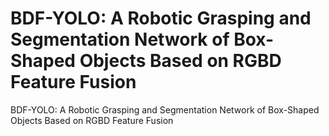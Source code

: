 # BDF-YOLO: A Robotic Grasping and Segmentation Network of Box-Shaped Objects Based on RGBD Feature Fusion
BDF-YOLO: A Robotic Grasping and Segmentation Network of Box-Shaped Objects Based on RGBD Feature Fusion
